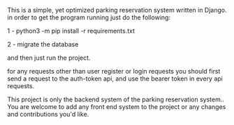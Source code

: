 This is a simple, yet optimized parking reservation system written in Django.
in order to get the program running just do the following:

1 - python3 -m pip install -r requirements.txt

2 - migrate the database

and then just run the project.

for any requests other than user register or login requests you should first send a request to the auth-token api,
and use the bearer token in every api requests.

This project is only the backend system of the parking reservation system.. You are welcome to add any front end
system to the project or any changes and contributions you'd like.

